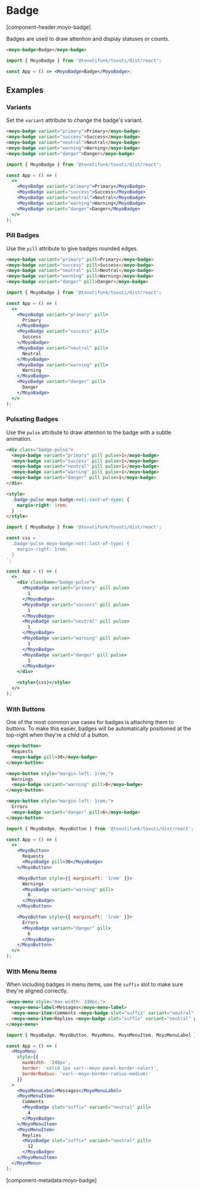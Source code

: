 # Badge

[component-header:moyo-badge]

Badges are used to draw attention and display statuses or counts.

```html preview
<moyo-badge>Badge</moyo-badge>
```

```jsx react
import { MoyoBadge } from '@tovutifunk/tovuti/dist/react';

const App = () => <MoyoBadge>Badge</MoyoBadge>;
```

## Examples

### Variants

Set the `variant` attribute to change the badge's variant.

```html preview
<moyo-badge variant="primary">Primary</moyo-badge>
<moyo-badge variant="success">Success</moyo-badge>
<moyo-badge variant="neutral">Neutral</moyo-badge>
<moyo-badge variant="warning">Warning</moyo-badge>
<moyo-badge variant="danger">Danger</moyo-badge>
```

```jsx react
import { MoyoBadge } from '@tovutifunk/tovuti/dist/react';

const App = () => (
  <>
    <MoyoBadge variant="primary">Primary</MoyoBadge>
    <MoyoBadge variant="success">Success</MoyoBadge>
    <MoyoBadge variant="neutral">Neutral</MoyoBadge>
    <MoyoBadge variant="warning">Warning</MoyoBadge>
    <MoyoBadge variant="danger">Danger</MoyoBadge>
  </>
);
```

### Pill Badges

Use the `pill` attribute to give badges rounded edges.

```html preview
<moyo-badge variant="primary" pill>Primary</moyo-badge>
<moyo-badge variant="success" pill>Success</moyo-badge>
<moyo-badge variant="neutral" pill>Neutral</moyo-badge>
<moyo-badge variant="warning" pill>Warning</moyo-badge>
<moyo-badge variant="danger" pill>Danger</moyo-badge>
```

```jsx react
import { MoyoBadge } from '@tovutifunk/tovuti/dist/react';

const App = () => (
  <>
    <MoyoBadge variant="primary" pill>
      Primary
    </MoyoBadge>
    <MoyoBadge variant="success" pill>
      Success
    </MoyoBadge>
    <MoyoBadge variant="neutral" pill>
      Neutral
    </MoyoBadge>
    <MoyoBadge variant="warning" pill>
      Warning
    </MoyoBadge>
    <MoyoBadge variant="danger" pill>
      Danger
    </MoyoBadge>
  </>
);
```

### Pulsating Badges

Use the `pulse` attribute to draw attention to the badge with a subtle animation.

```html preview
<div class="badge-pulse">
  <moyo-badge variant="primary" pill pulse>1</moyo-badge>
  <moyo-badge variant="success" pill pulse>1</moyo-badge>
  <moyo-badge variant="neutral" pill pulse>1</moyo-badge>
  <moyo-badge variant="warning" pill pulse>1</moyo-badge>
  <moyo-badge variant="danger" pill pulse>1</moyo-badge>
</div>

<style>
  .badge-pulse moyo-badge:not(:last-of-type) {
    margin-right: 1rem;
  }
</style>
```

```jsx react
import { MoyoBadge } from '@tovutifunk/tovuti/dist/react';

const css = `
  .badge-pulse moyo-badge:not(:last-of-type) {
    margin-right: 1rem;
  }
`;

const App = () => (
  <>
    <div className="badge-pulse">
      <MoyoBadge variant="primary" pill pulse>
        1
      </MoyoBadge>
      <MoyoBadge variant="success" pill pulse>
        1
      </MoyoBadge>
      <MoyoBadge variant="neutral" pill pulse>
        1
      </MoyoBadge>
      <MoyoBadge variant="warning" pill pulse>
        1
      </MoyoBadge>
      <MoyoBadge variant="danger" pill pulse>
        1
      </MoyoBadge>
    </div>

    <style>{css}</style>
  </>
);
```

### With Buttons

One of the most common use cases for badges is attaching them to buttons. To make this easier, badges will be automatically positioned at the top-right when they're a child of a button.

```html preview
<moyo-button>
  Requests
  <moyo-badge pill>30</moyo-badge>
</moyo-button>

<moyo-button style="margin-left: 1rem;">
  Warnings
  <moyo-badge variant="warning" pill>8</moyo-badge>
</moyo-button>

<moyo-button style="margin-left: 1rem;">
  Errors
  <moyo-badge variant="danger" pill>6</moyo-badge>
</moyo-button>
```

```jsx react
import { MoyoBadge, MoyoButton } from '@tovutifunk/tovuti/dist/react';

const App = () => (
  <>
    <MoyoButton>
      Requests
      <MoyoBadge pill>30</MoyoBadge>
    </MoyoButton>

    <MoyoButton style={{ marginLeft: '1rem' }}>
      Warnings
      <MoyoBadge variant="warning" pill>
        8
      </MoyoBadge>
    </MoyoButton>

    <MoyoButton style={{ marginLeft: '1rem' }}>
      Errors
      <MoyoBadge variant="danger" pill>
        6
      </MoyoBadge>
    </MoyoButton>
  </>
);
```

### With Menu Items

When including badges in menu items, use the `suffix` slot to make sure they're aligned correctly.

```html preview
<moyo-menu style="max-width: 240px;">
  <moyo-menu-label>Messages</moyo-menu-label>
  <moyo-menu-item>Comments <moyo-badge slot="suffix" variant="neutral" pill>4</moyo-badge></moyo-menu-item>
  <moyo-menu-item>Replies <moyo-badge slot="suffix" variant="neutral" pill>12</moyo-badge></moyo-menu-item>
</moyo-menu>
```

```jsx react
import { MoyoBadge, MoyoButton, MoyoMenu, MoyoMenuItem, MoyoMenuLabel } from '@tovutifunk/tovuti/dist/react';

const App = () => (
  <MoyoMenu
    style={{
      maxWidth: '240px',
      border: 'solid 1px var(--moyo-panel-border-color)',
      borderRadius: 'var(--moyo-border-radius-medium)'
    }}
  >
    <MoyoMenuLabel>Messages</MoyoMenuLabel>
    <MoyoMenuItem>
      Comments
      <MoyoBadge slot="suffix" variant="neutral" pill>
        4
      </MoyoBadge>
    </MoyoMenuItem>
    <MoyoMenuItem>
      Replies
      <MoyoBadge slot="suffix" variant="neutral" pill>
        12
      </MoyoBadge>
    </MoyoMenuItem>
  </MoyoMenu>
);
```

[component-metadata:moyo-badge]
